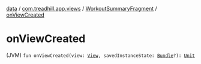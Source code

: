 [data](../../index.md) / [com.treadhill.app.views](../index.md) / [WorkoutSummaryFragment](index.md) / [onViewCreated](./on-view-created.md)

# onViewCreated

(JVM) `fun onViewCreated(view: `[`View`](https://developer.android.com/reference/android/view/View.html)`, savedInstanceState: `[`Bundle`](https://developer.android.com/reference/android/os/Bundle.html)`?): `[`Unit`](https://kotlinlang.org/api/latest/jvm/stdlib/kotlin/-unit/index.html)